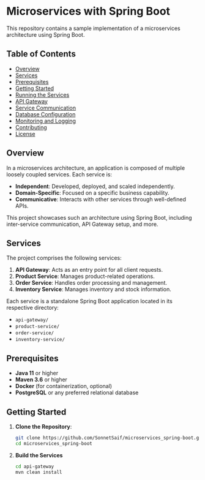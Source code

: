 # Microservices with Spring Boot

This repository contains a sample implementation of a microservices architecture using Spring Boot.

## Table of Contents

- [Overview](#overview)
- [Services](#services)
- [Prerequisites](#prerequisites)
- [Getting Started](#getting-started)
- [Running the Services](#running-the-services)
- [API Gateway](#api-gateway)
- [Service Communication](#service-communication)
- [Database Configuration](#database-configuration)
- [Monitoring and Logging](#monitoring-and-logging)
- [Contributing](#contributing)
- [License](#license)

## Overview

In a microservices architecture, an application is composed of multiple loosely coupled services. Each service is:

- **Independent**: Developed, deployed, and scaled independently.
- **Domain-Specific**: Focused on a specific business capability.
- **Communicative**: Interacts with other services through well-defined APIs.

This project showcases such an architecture using Spring Boot, including inter-service communication, API Gateway setup, and more.

## Services

The project comprises the following services:

1. **API Gateway**: Acts as an entry point for all client requests.
2. **Product Service**: Manages product-related operations.
3. **Order Service**: Handles order processing and management.
4. **Inventory Service**: Manages inventory and stock information.

Each service is a standalone Spring Boot application located in its respective directory:

- `api-gateway/`
- `product-service/`
- `order-service/`
- `inventory-service/`

## Prerequisites

- **Java 11** or higher
- **Maven 3.6** or higher
- **Docker** (for containerization, optional)
- **PostgreSQL** or any preferred relational database

## Getting Started

1. **Clone the Repository**:

   ```bash
   git clone https://github.com/SonnetSaif/microservices_spring-boot.git
   cd microservices_spring-boot


1. **Build the Services**

   ```bash
   cd api-gateway
   mvn clean install
